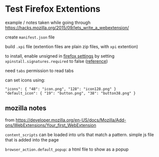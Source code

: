 # Test Firefox Extentions

example / notes taken while going through https://hacks.mozilla.org/2015/09/lets_write_a_webextension/

create `manifest.json` file

build `.xpi` file (extention files are plain zip files, with `xpi` extention)

to install, enable unsigned in [firefox settings](about:config) by setting `xpinstall.signatures.required` to false ([reference](https://support.mozilla.org/en-US/kb/add-on-signing-in-firefox?as=u&utm_source=inproduct#w_what-are-my-options-if-i-want-to-use-an-unsigned-add-on-advanced-users))

need `tabs` permission to read tabs

can set icons using:

```
"icons": { "48": "icon.png", "128": "icon128.png" }
"default_icon": { "19": "button.png", "38": "button38.png" }
```

## mozilla notes

from https://developer.mozilla.org/en-US/docs/Mozilla/Add-ons/WebExtensions/Your_first_WebExtension

`content_scripts` can be loaded into urls that match a pattern. simple js file that is added into the page

`browser_action.default_popup`: a html file to show as a popup
